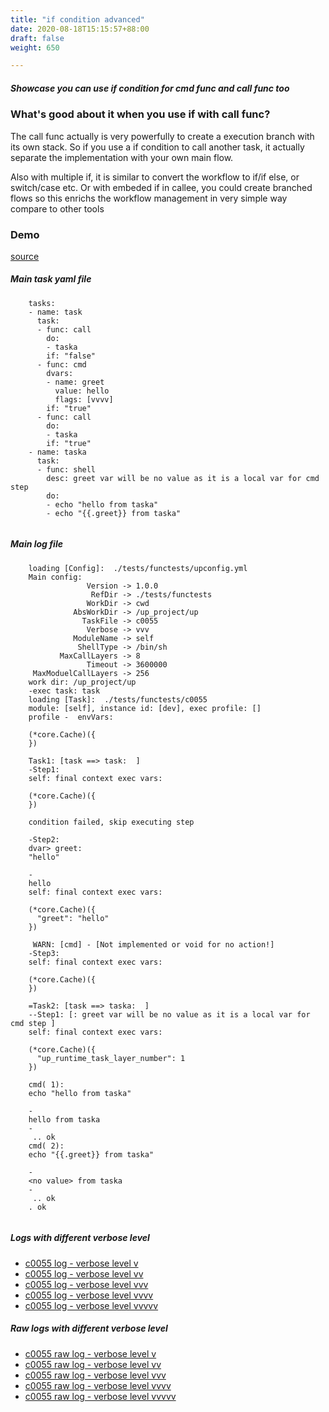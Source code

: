 ```yaml
---
title: "if condition advanced"
date: 2020-08-18T15:15:57+88:00
draft: false
weight: 650

---
```


##### Showcase you can use if condition for cmd func and call func too


### What's good about it when you use if with call func?


The call func actually is very powerfully to create a execution branch with its own stack. So if you use a if condition to call another task, it actually separate the implementation with your own main flow.

Also with multiple if, it is similar to convert the workflow to if/if else, or switch/case etc. Or with embeded if in callee, you could create branched flows so this enrichs the workflow management in very simple way compare to other tools











### Demo








[source](https://github.com/upcmd/up/blob/master/tests/functests/c0055.yml)

##### Main task yaml file
```
    tasks:
    - name: task
      task:
      - func: call
        do:
        - taska
        if: "false"
      - func: cmd
        dvars:
        - name: greet
          value: hello
          flags: [vvvv]
        if: "true"
      - func: call
        do:
        - taska
        if: "true"
    - name: taska
      task:
      - func: shell
        desc: greet var will be no value as it is a local var for cmd step
        do:
        - echo "hello from taska"
        - echo "{{.greet}} from taska"
    
```
##### Main log file
```
    loading [Config]:  ./tests/functests/upconfig.yml
    Main config:
                 Version -> 1.0.0
                  RefDir -> ./tests/functests
                 WorkDir -> cwd
              AbsWorkDir -> /up_project/up
                TaskFile -> c0055
                 Verbose -> vvv
              ModuleName -> self
               ShellType -> /bin/sh
           MaxCallLayers -> 8
                 Timeout -> 3600000
     MaxModuelCallLayers -> 256
    work dir: /up_project/up
    -exec task: task
    loading [Task]:  ./tests/functests/c0055
    module: [self], instance id: [dev], exec profile: []
    profile -  envVars:
    
    (*core.Cache)({
    })
    
    Task1: [task ==> task:  ]
    -Step1:
    self: final context exec vars:
    
    (*core.Cache)({
    })
    
    condition failed, skip executing step 
    
    -Step2:
    dvar> greet:
    "hello"
    
    -
    hello
    self: final context exec vars:
    
    (*core.Cache)({
      "greet": "hello"
    })
    
     WARN: [cmd] - [Not implemented or void for no action!]
    -Step3:
    self: final context exec vars:
    
    (*core.Cache)({
    })
    
    =Task2: [task ==> taska:  ]
    --Step1: [: greet var will be no value as it is a local var for cmd step ]
    self: final context exec vars:
    
    (*core.Cache)({
      "up_runtime_task_layer_number": 1
    })
    
    cmd( 1):
    echo "hello from taska"
    
    -
    hello from taska
    -
     .. ok
    cmd( 2):
    echo "{{.greet}} from taska"
    
    -
    <no value> from taska
    -
     .. ok
    . ok
    
```


##### Logs with different verbose level
* [c0055 log - verbose level v](../../logs/c0055_v)
* [c0055 log - verbose level vv](../../logs/c0055_vv)
* [c0055 log - verbose level vvv](../../logs/c0055_vvvv)
* [c0055 log - verbose level vvvv](../../logs/c0055_vvvv)
* [c0055 log - verbose level vvvvv](../../logs/c0055_vvvvv)

##### Raw logs with different verbose level
* [c0055 raw log - verbose level v](../../reflogs/c0055_v.log)
* [c0055 raw log - verbose level vv](../../reflogs/c0055_vv.log)
* [c0055 raw log - verbose level vvv](../../reflogs/c0055_vvv.log)
* [c0055 raw log - verbose level vvvv](../../reflogs/c0055_vvvv.log)
* [c0055 raw log - verbose level vvvvv](../../reflogs/c0055_vvvvv.log)







